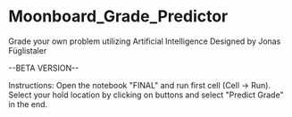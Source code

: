 # Moonboard_Grade_Predictor
Grade your own problem utilizing Artificial Intelligence
Designed by Jonas Füglistaler

--BETA VERSION--

Instructions:
Open the notebook "FINAL" and run first cell (Cell -> Run). Select your hold location by clicking on buttons and select "Predict Grade" in the end.
